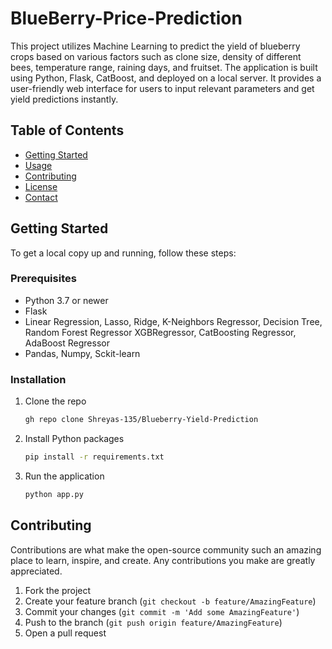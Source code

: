 # BlueBerry-Price-Prediction

This project utilizes Machine Learning to predict the yield of blueberry crops based on various factors such as clone size, density of different bees, temperature range, raining days, and fruitset. The application is built using Python, Flask, CatBoost, and deployed on a local server. It provides a user-friendly web interface for users to input relevant parameters and get yield predictions instantly.

## Table of Contents

- [Getting Started](#getting-started)
- [Usage](#usage)
- [Contributing](#contributing)
- [License](#license)
- [Contact](#contact)

## Getting Started

To get a local copy up and running, follow these steps:

### Prerequisites

- Python 3.7 or newer
- Flask
- Linear Regression, Lasso, Ridge, K-Neighbors Regressor, Decision Tree, Random Forest Regressor
  XGBRegressor, CatBoosting Regressor, AdaBoost Regressor
- Pandas, Numpy, Sckit-learn

### Installation

1. Clone the repo
    ```sh 
    gh repo clone Shreyas-135/Blueberry-Yield-Prediction
    ```
2. Install Python packages
    ```sh
    pip install -r requirements.txt
    ```
3. Run the application
    ```sh
    python app.py
    ```

## Contributing

Contributions are what make the open-source community such an amazing place to learn, inspire, and create. Any contributions you make are greatly appreciated.

1. Fork the project
2. Create your feature branch (`git checkout -b feature/AmazingFeature`)
3. Commit your changes (`git commit -m 'Add some AmazingFeature'`)
4. Push to the branch (`git push origin feature/AmazingFeature`)
5. Open a pull request
